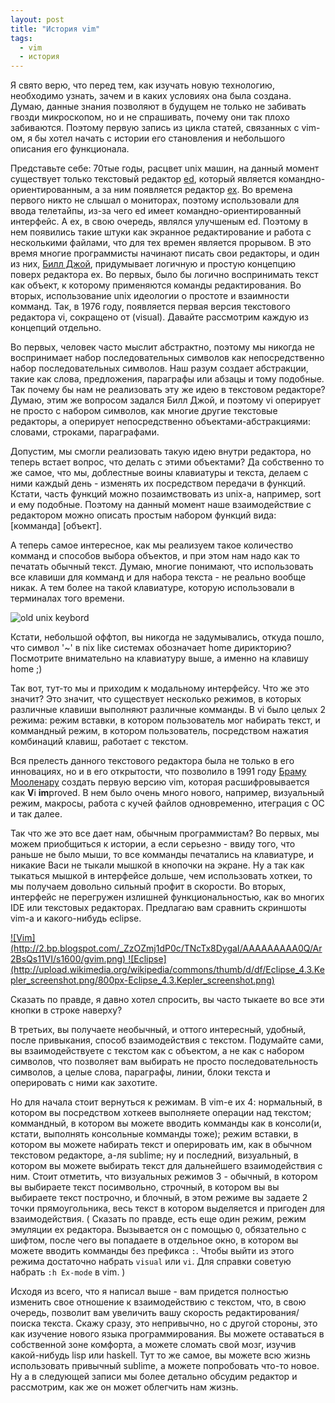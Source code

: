 ```yaml
---
layout: post
title: "История vim"
tags:
  - vim
  - история
---
```


Я свято верю, что перед тем, как изучать новую технологию, необходимо узнать, зачем и в каких условиях она была создана. Думаю, данные знания позволяют в будущем не только не забивать гвозди микроскопом, но и не спрашивать, почему они так плохо забиваются. Поэтому первую запись из цикла статей, связанных с vim-ом, я бы хотел начать с истории его становления и небольшого описания его функционала.

<!--more-->

Представьте себе: 70тые годы, расцвет unix машин, на данный момент существует только текстовый редактор [ed](http://en.wikipedia.org/wiki/Ed_(text_editor)), который является командно-ориентированным, а за ним появляется редактор [ex](http://en.wikipedia.org/wiki/Ex_(text_editor)). Во времена первого никто не слышал о мониторах, поэтому использовали для ввода телетайпы, из-за чего ed имеет командно-ориентированный интерфейс. А ex, в свою очередь, являлся улучшеным ed. Поэтому в нем появились такие штуки как экранное редактирование и работа с несколькими файлами, что для тех времен является прорывом. В это время многие программисты начинают писать свои редакторы, и один из них, [Билл Джой](http://en.wikipedia.org/wiki/Bill_Joy), придумывает логичную и простую концепцию поверх редактора ex. Во первых, было бы логично воспринимать текст как объект, к которому применяются команды редактирования. Во вторых, использование unix идеологии о простоте и взаимности комманд. Так, в 1976 году, появляется первая версия текстового редактора vi, сокращено от (visual). Давайте рассмотрим каждую из концепций отдельно.

Во первых, человек часто мыслит абстрактно, поэтому мы никогда не воспринимает набор последовательных символов как непосредственно набор последовательных символов. Наш разум создает абстракции, такие как слова, предложения, параграфы или абзацы и тому подобные. Так почему бы нам не реализовать эту же идею в текстовом редакторе? Думаю, этим же вопросом задался Билл Джой, и поэтому vi оперирует не просто с набором символов, как многие другие текстовые редакторы, а оперирует непосредственно объектами-абстракциями: словами, строками, параграфами.

Допустим, мы смогли реализовать такую идею внутри редактора, но теперь встает вопрос, что делать с этими объектами? Да собственно то же самое, что мы, доблестные воины клавиатуры и текста, делаем с ними каждый день - изменять их посредством передачи в функций. Кстати, часть функций можно позаимствовать из unix-а, например, sort и ему подобные. Поэтому на данный момент наше взаимодействие с редактором можно описать простым набором функций вида: [комманда] [объект].

А теперь самое интересное, как мы реализуем такое количество комманд и способов выбора объектов, и при этом нам надо как то печатать обычный текст. Думаю, многие понимают, что использовать все клавиши для комманд и для набора текста - не реально вообще никак. А тем более на такой клавиатуре, которую использовали в терминалах того времени.

![old unix keybord](http://upload.wikimedia.org/wikipedia/commons/thumb/a/a0/KB_Terminal_ADM3A.svg/1000px-KB_Terminal_ADM3A.svg.png)

Кстати, небольшой оффтоп, вы никогда не задумывались, откуда пошло, что символ '~' в nix like системах обозначает home дирикторию? Посмотрите внимательно на клавиатуру выше, а именно на клавишу home ;)

Так вот, тут-то мы и приходим к модальному интерфейсу. Что же это значит? Это значит, что существует несколько режимов, в которых различные клавиши выполняют различные комманды. В vi было целых 2 режима: режим вставки, в котором пользователь мог набирать текст, и коммандный режим, в котором пользователь, посредством нажатия комбинаций клавиш, работает с текстом.

Вся прелесть данного текстового редактора была не только в его инновациях, но и в его открытости, что позволило в 1991 году [Браму Мооленару](http://en.wikipedia.org/wiki/Bram_Moolenaar) создать первую версию vim, которая расшифровывается как **V**i **im**proved. В нем было очень много нового, например, визуальный режим, макросы, работа с кучей файлов одновременно, итеграция с ОС и так далее.

Так что же это все дает нам, обычным программистам? Во первых, мы можем приобщиться к истории, а если серьезно - ввиду того, что раньше не было мыши, то все комманды печатались на клавиатуре, и никакие Васи не тыкали мышкой в кнопочки на экране. Ну а так как тыкаться мышкой в интерфейсе дольше, чем использовать хоткеи, то мы получаем довольно сильный профит в скорости. Во вторых, интерфейс не перегружен излишней функциональностью, как во многих IDE или текстовых редакторах. Предлагаю вам сравнить скриншоты vim-а и какого-нибудь eclipse. 

<a class="lightbox" href="http://2.bp.blogspot.com/_ZzOZmj1dP0c/TNcTx8DygaI/AAAAAAAAA0Q/Ar2BsQs11VI/s1600/gvim.png">
![Vim](http://2.bp.blogspot.com/_ZzOZmj1dP0c/TNcTx8DygaI/AAAAAAAAA0Q/Ar2BsQs11VI/s1600/gvim.png)
</a>
<a class="lightbox" href="http://upload.wikimedia.org/wikipedia/commons/thumb/d/df/Eclipse_4.3.Kepler_screenshot.png/800px-Eclipse_4.3.Kepler_screenshot.png">
![Eclipse](http://upload.wikimedia.org/wikipedia/commons/thumb/d/df/Eclipse_4.3.Kepler_screenshot.png/800px-Eclipse_4.3.Kepler_screenshot.png)
</a>

Сказать по правде, я давно хотел спросить, вы часто тыкаете во все эти кнопки в cтроке наверху?

В третьих, вы получаете необычный, и оттого интересный, удобный, после привыкания, способ взаимодействия с текстом. Подумайте сами, вы взаимодействуете с текстом как с объектом, а не как с набором символов, что позволяет вам выбирать не просто последовательность символов, а целые слова, параграфы, линии, блоки текста и оперировать с ними как захотите.

Но для начала стоит вернуться к режимам. В vim-е их 4: нормальный, в котором вы посредством хоткеев выполняете операции над текстом; коммандный, в котором вы можете вводить комманды как в консоли(и, кстати, выполнять консольные комманды тоже); режим вставки, в котором вы можете набирать текст и оперировать им, как в обычном текстовом редакторе, а-ля sublime; ну и последний, визуальный, в котором вы можете выбирать текст для дальнейшего взаимодействия с ним. Стоит отметить, что визуальных режимов 3 - обычный, в котором вы выбираете текст посимвольно, строчный, в котором вы вы выбираете текст построчно, и блочный, в этом режиме вы задаете 2 точки прямоугольника, весь текст в котором выделяется и пригоден для взаимодействия. ( Сказать по правде, есть еще один режим, режим эмуляции ex редактора. Вызывается он с помощью `Q`, обязательно с шифтом, после чего вы попадаете в отдельное окно, в котором вы можете вводить комманды без префикса `:`. Чтобы выйти из этого режима достаточно набрать `visual` или `vi`. Для справки советую набрать `:h Ex-mode` в vim. )

Исходя из всего, что я написал выше - вам придется полностью изменить свое отношение к взаимодействию с текстом, что, в свою очередь, позволит вам увеличить вашу скорость редактирования/поиска текста. Скажу сразу, это непривычно, но с другой стороны, это как изучение нового языка программирования. Вы можете оставаться в собственной зоне комфорта, а можете сломать свой мозг, изучив какой-нибудь lisp или haskell. Тут то же самое, вы можете всю жизнь использовать привычный sublime, а можете попробовать что-то новое. Ну а в следующей записи мы более детально обсудим редактор и рассмотрим, как же он может облегчить нам жизнь.
